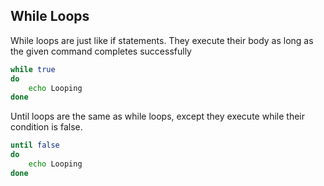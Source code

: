 ## While Loops

While loops are just like if statements. They execute their body as long as the given command completes successfully

```bash
while true
do
    echo Looping
done
```

Until loops are the same as while loops, except they execute while their condition is false.

```bash
until false
do
    echo Looping
done
```